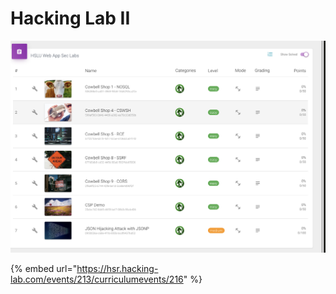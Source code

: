 # Hacking Lab II

![](../../.gitbook/assets/image%20%28383%29.png)

{% embed url="https://hsr.hacking-lab.com/events/213/curriculumevents/216" %}







